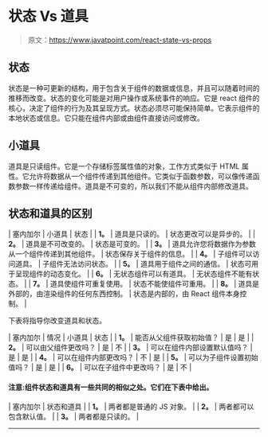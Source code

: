 # 状态 Vs 道具

> 原文：<https://www.javatpoint.com/react-state-vs-props>

## 状态

状态是一种可更新的结构，用于包含关于组件的数据或信息，并且可以随着时间的推移而改变。状态的变化可能是对用户操作或系统事件的响应。它是 react 组件的核心，决定了组件的行为及其呈现方式。状态必须尽可能保持简单。它表示组件的本地状态或信息。它只能在组件内部或由组件直接访问或修改。

## 小道具

道具是只读组件。它是一个存储标签属性值的对象，工作方式类似于 HTML 属性。它允许将数据从一个组件传递到其他组件。它类似于函数参数，可以像传递函数参数一样传递给组件。道具是不可变的，所以我们不能从组件内部修改道具。

## 状态和道具的区别

| 塞内加尔 | 小道具 | 状态 |
| **1。** | 道具是只读的。 | 状态更改可以是异步的。 |
| **2。** | 道具是不可改变的。 | 状态是可变的。 |
| **3。** | 道具允许您将数据作为参数从一个组件传递到其他组件。 | 状态保存关于组件的信息。 |
| **4。** | 子组件可以访问道具。 | 子组件无法访问状态。 |
| **5。** | 道具用于组件之间的通信。 | 状态可用于呈现组件的动态变化。 |
| **6。** | 无状态组件可以有道具。 | 无状态组件不能有状态。 |
| **7。** | 道具使组件可重复使用。 | 状态不能使组件可重用。 |
| **8。** | 道具是外部的，由渲染组件的任何东西控制。 | 状态是内部的，由 React 组件本身控制。 |

下表将指导你改变道具和状态。

| 塞内加尔 | 情况 | 小道具 | 状态 |
| **1。** | 能否从父组件获取初始值？ | 是 | 是 |
| **2。** | 可以由父组件更改吗？ | 是 | 不 |
| **3。** | 可以在组件内部设置默认值吗？ | 是 | 是 |
| **4。** | 可以在组件内部更改吗？ | 不 | 是 |
| **5。** | 可以为子组件设置初始值吗？ | 是 | 是 |
| **6。** | 可以在子组件中更改吗？ | 是 | 不 |

#### 注意:组件状态和道具有一些共同的相似之处。它们在下表中给出。

| 塞内加尔 | 状态和道具 |
| **1。** | 两者都是普通的 JS 对象。 |
| **2。** | 两者都可以包含默认值。 |
| **3。** | 两者都是只读的。 |

* * *